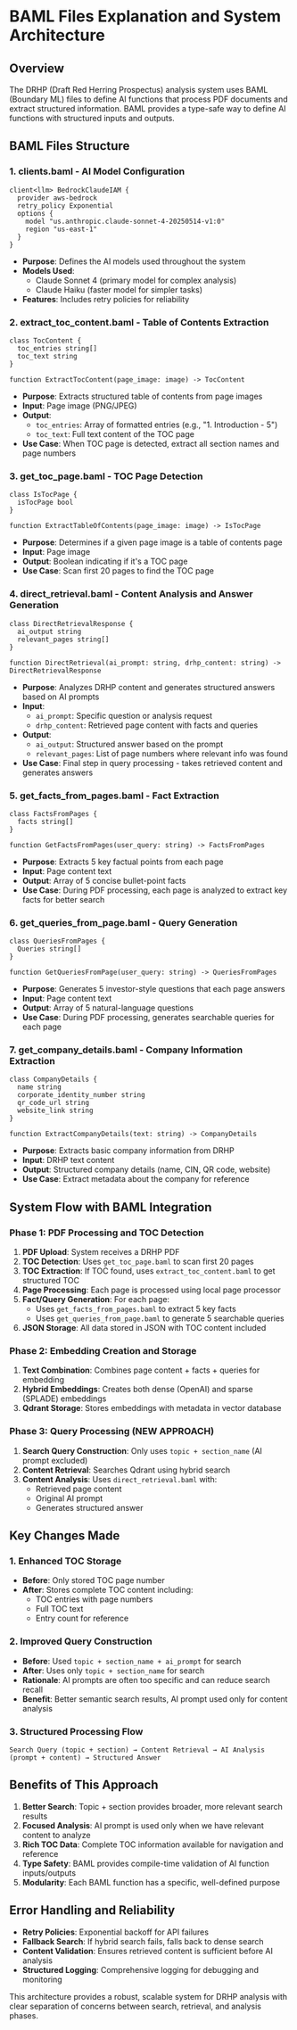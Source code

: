 # BAML Files Explanation and System Architecture

## Overview
The DRHP (Draft Red Herring Prospectus) analysis system uses BAML (Boundary ML) files to define AI functions that process PDF documents and extract structured information. BAML provides a type-safe way to define AI functions with structured inputs and outputs.

## BAML Files Structure

### 1. **clients.baml** - AI Model Configuration
```baml
client<llm> BedrockClaudeIAM {
  provider aws-bedrock
  retry_policy Exponential
  options {
    model "us.anthropic.claude-sonnet-4-20250514-v1:0"
    region "us-east-1"
  }
}
```
- **Purpose**: Defines the AI models used throughout the system
- **Models Used**: 
  - Claude Sonnet 4 (primary model for complex analysis)
  - Claude Haiku (faster model for simpler tasks)
- **Features**: Includes retry policies for reliability

### 2. **extract_toc_content.baml** - Table of Contents Extraction
```baml
class TocContent {
  toc_entries string[]
  toc_text string
}

function ExtractTocContent(page_image: image) -> TocContent
```
- **Purpose**: Extracts structured table of contents from page images
- **Input**: Page image (PNG/JPEG)
- **Output**: 
  - `toc_entries`: Array of formatted entries (e.g., "1. Introduction - 5")
  - `toc_text`: Full text content of the TOC page
- **Use Case**: When TOC page is detected, extract all section names and page numbers

### 3. **get_toc_page.baml** - TOC Page Detection
```baml
class IsTocPage {
  isTocPage bool
}

function ExtractTableOfContents(page_image: image) -> IsTocPage
```
- **Purpose**: Determines if a given page image is a table of contents page
- **Input**: Page image
- **Output**: Boolean indicating if it's a TOC page
- **Use Case**: Scan first 20 pages to find the TOC page

### 4. **direct_retrieval.baml** - Content Analysis and Answer Generation
```baml
class DirectRetrievalResponse {
  ai_output string
  relevant_pages string[]
}

function DirectRetrieval(ai_prompt: string, drhp_content: string) -> DirectRetrievalResponse
```
- **Purpose**: Analyzes DRHP content and generates structured answers based on AI prompts
- **Input**: 
  - `ai_prompt`: Specific question or analysis request
  - `drhp_content`: Retrieved page content with facts and queries
- **Output**: 
  - `ai_output`: Structured answer based on the prompt
  - `relevant_pages`: List of page numbers where relevant info was found
- **Use Case**: Final step in query processing - takes retrieved content and generates answers

### 5. **get_facts_from_pages.baml** - Fact Extraction
```baml
class FactsFromPages {
  facts string[]  
}

function GetFactsFromPages(user_query: string) -> FactsFromPages
```
- **Purpose**: Extracts 5 key factual points from each page
- **Input**: Page content text
- **Output**: Array of 5 concise bullet-point facts
- **Use Case**: During PDF processing, each page is analyzed to extract key facts for better search

### 6. **get_queries_from_page.baml** - Query Generation
```baml
class QueriesFromPages {
  Queries string[]  
}

function GetQueriesFromPage(user_query: string) -> QueriesFromPages
```
- **Purpose**: Generates 5 investor-style questions that each page answers
- **Input**: Page content text
- **Output**: Array of 5 natural-language questions
- **Use Case**: During PDF processing, generates searchable queries for each page

### 7. **get_company_details.baml** - Company Information Extraction
```baml
class CompanyDetails {
  name string
  corporate_identity_number string
  qr_code_url string
  website_link string
}

function ExtractCompanyDetails(text: string) -> CompanyDetails
```
- **Purpose**: Extracts basic company information from DRHP
- **Input**: DRHP text content
- **Output**: Structured company details (name, CIN, QR code, website)
- **Use Case**: Extract metadata about the company for reference

## System Flow with BAML Integration

### Phase 1: PDF Processing and TOC Detection
1. **PDF Upload**: System receives a DRHP PDF
2. **TOC Detection**: Uses `get_toc_page.baml` to scan first 20 pages
3. **TOC Extraction**: If TOC found, uses `extract_toc_content.baml` to get structured TOC
4. **Page Processing**: Each page is processed using local page processor
5. **Fact/Query Generation**: For each page:
   - Uses `get_facts_from_pages.baml` to extract 5 key facts
   - Uses `get_queries_from_page.baml` to generate 5 searchable queries
6. **JSON Storage**: All data stored in JSON with TOC content included

### Phase 2: Embedding Creation and Storage
1. **Text Combination**: Combines page content + facts + queries for embedding
2. **Hybrid Embeddings**: Creates both dense (OpenAI) and sparse (SPLADE) embeddings
3. **Qdrant Storage**: Stores embeddings with metadata in vector database

### Phase 3: Query Processing (NEW APPROACH)
1. **Search Query Construction**: Only uses `topic + section_name` (AI prompt excluded)
2. **Content Retrieval**: Searches Qdrant using hybrid search
3. **Content Analysis**: Uses `direct_retrieval.baml` with:
   - Retrieved page content
   - Original AI prompt
   - Generates structured answer

## Key Changes Made

### 1. Enhanced TOC Storage
- **Before**: Only stored TOC page number
- **After**: Stores complete TOC content including:
  - TOC entries with page numbers
  - Full TOC text
  - Entry count for reference

### 2. Improved Query Construction
- **Before**: Used `topic + section_name + ai_prompt` for search
- **After**: Uses only `topic + section_name` for search
- **Rationale**: AI prompts are often too specific and can reduce search recall
- **Benefit**: Better semantic search results, AI prompt used only for content analysis

### 3. Structured Processing Flow
```
Search Query (topic + section) → Content Retrieval → AI Analysis (prompt + content) → Structured Answer
```

## Benefits of This Approach

1. **Better Search**: Topic + section provides broader, more relevant search results
2. **Focused Analysis**: AI prompt is used only when we have relevant content to analyze
3. **Rich TOC Data**: Complete TOC information available for navigation and reference
4. **Type Safety**: BAML provides compile-time validation of AI function inputs/outputs
5. **Modularity**: Each BAML function has a specific, well-defined purpose

## Error Handling and Reliability

- **Retry Policies**: Exponential backoff for API failures
- **Fallback Search**: If hybrid search fails, falls back to dense search
- **Content Validation**: Ensures retrieved content is sufficient before AI analysis
- **Structured Logging**: Comprehensive logging for debugging and monitoring

This architecture provides a robust, scalable system for DRHP analysis with clear separation of concerns between search, retrieval, and analysis phases. 